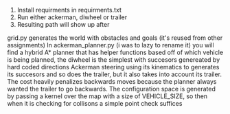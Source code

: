 1. Install requirments in requirments.txt
2. Run either ackerman, diwheel or trailer
3. Resulting path will show up after


grid.py generates the world with obstacles and goals (it's reused from other assignments)
In ackerman_planner.py (i was to lazy to rename it) you will find a hybrid A* planner that has helper functions
based off of which vehicle is being planned, the diwheel is the simplest with succesors genereated by hard coded directions
Ackerman steering using its kinematics to generates its succesors and so does the trailer, but it also takes into account its trailer.
The cost heavily penalizes backwards moves because the planner always wanted the trailer to go backwards.
The configuration space is generated by passing a kernel over the map with a size of VEHICLE_SIZE, so then when it is checking for collisons a simple point check suffices